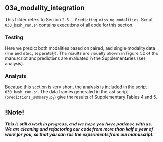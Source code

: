 ## 03a_modality_integration

This folder refers to Section `2.5.1 Predicting missing modalities`. Script `030_bash_run.sh` contains executions of all code for this section.

### Testing

Here we predict both modalities based on paired, and single-modality data (rna and atac, separately). The results are visually shown in Figure 3B of the manuscript and predictions are evaluated in the Supplementaries (see analysis).

### Analysis

Because this section is very short, the analysis is included in the script `030_bash_run.sh`. The data frames generated in the last script (`predictions_summary.py`) give the results of Supplementary Tables 4 and 5.

## !Note!

***This is still a work in progress, and we hope you have patience with us. We are cleaning and refactoring our code from more than half a year of work for you, so that you can run the experiments from our manuscript.***